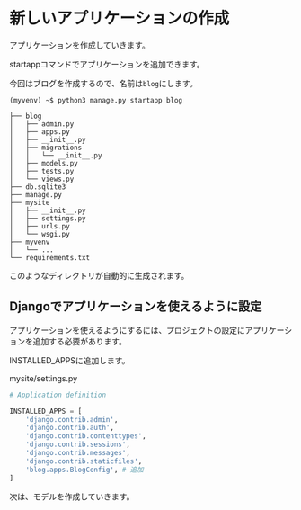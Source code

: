 # 新しいアプリケーションの作成

アプリケーションを作成していきます。

startappコマンドでアプリケーションを追加できます。

今回はブログを作成するので、名前は```blog```にします。

```
(myvenv) ~$ python3 manage.py startapp blog
```
```
├── blog
│   ├── admin.py
│   ├── apps.py
│   ├── __init__.py
│   ├── migrations
│   │   └── __init__.py
│   ├── models.py
│   ├── tests.py
│   └── views.py
├── db.sqlite3
├── manage.py
├── mysite
│   ├── __init__.py
│   ├── settings.py
│   ├── urls.py
│   └── wsgi.py
├── myvenv
│   └── ...
└── requirements.txt
```

このようなディレクトリが自動的に生成されます。

## Djangoでアプリケーションを使えるように設定

アプリケーションを使えるようにするには、プロジェクトの設定にアプリケーションを追加する必要があります。

INSTALLED_APPSに追加します。

mysite/settings.py
```python
# Application definition

INSTALLED_APPS = [
    'django.contrib.admin',
    'django.contrib.auth',
    'django.contrib.contenttypes',
    'django.contrib.sessions',
    'django.contrib.messages',
    'django.contrib.staticfiles',
    'blog.apps.BlogConfig', # 追加
]
```

次は、モデルを作成していきます。
